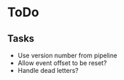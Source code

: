 ToDo
====

Tasks
-----

* Use version number from pipeline
* Allow event offset to be reset?
* Handle dead letters?
